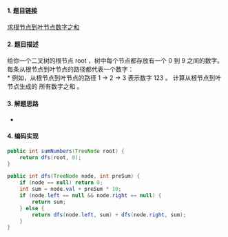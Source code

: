 

#### 1. 题目链接
[求根节点到叶节点数字之和](https://leetcode-cn.com/problems/sum-root-to-leaf-numbers/)

#### 2. 题目描述
给你一个二叉树的根节点 root ，树中每个节点都存放有一个 0 到 9 之间的数字。
每条从根节点到叶节点的路径都代表一个数字：   
    * 例如，从根节点到叶节点的路径 1 -> 2 -> 3 表示数字 123 。
计算从根节点到叶节点生成的 所有数字之和 。


#### 3. 解题思路

* 

#### 4. 编码实现
``` java
public int sumNumbers(TreeNode root) {
    return dfs(root, 0);
}

public int dfs(TreeNode node, int preSum) {
    if (node == null) return 0;
    int sum = node.val + preSum * 10;
    if (node.left == null && node.right == null) {
        return sum;
    } else {
        return dfs(node.left, sum) + dfs(node.right, sum);
    }
}
```
